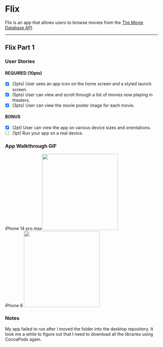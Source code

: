 # Flix

Flix is an app that allows users to browse movies from the [The Movie Database API](http://docs.themoviedb.apiary.io/#).

---

## Flix Part 1

### User Stories

#### REQUIRED (10pts)
- [x] (2pts) User sees an app icon on the home screen and a styled launch screen.
- [x] (5pts) User can view and scroll through a list of movies now playing in theaters.
- [x] (3pts) User can view the movie poster image for each movie.

#### BONUS
- [x] (2pt) User can view the app on various device sizes and orientations.
- [ ] (1pt) Run your app on a real device.

### App Walkthrough GIF

iPhone 14 pro max<img src="https://im4.ezgif.com/tmp/ezgif-4-79ce0fa926.gif" width=250><br>
iPhone 8 <img src="https://im4.ezgif.com/tmp/ezgif-4-950a0736c5.gif" width=250><br>

### Notes
My app failed to run after I moved the folder into the desktop repository. It took me a while to figure out that I need to download all the libraries using CocoaPods again.
